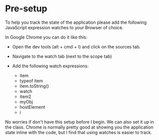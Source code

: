 # Pre-setup

To help you track the state of the application please add the following JavaScript expression watches to your Browser of choice.

In Google Chrome you can do it like this:

* Open the dev tools (alt + cmd + I) and click on the sources tab.
* Navigate to the watch tab (next to the scope tab)

* Add the following watch expressions:
  - item
  - typeof item
  - item.toString()
  - watch
  - item2
  - myObj
  - hostElement
  - i

No worries if don't have this setup before I begin. We can also set it up in the class.
Chrome is normally pretty good at showing you the application state inline with the code, but I find that using watches is easier to track.